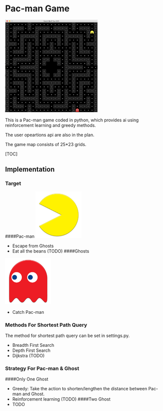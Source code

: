 # Pac-man Game
<img width="300" height="300" src='./figures/window.png' alt='Pac-man'/>

This is a Pac-man game coded in python, which provides ai using reinforcement learning and greedy methods.

The user opeartions api are also in the plan.

The game map consists of 25*23 grids.

[TOC]

## Implementation
### Target
####Pac-man
<img width="150" height="150" src='./figures/Pacman_left.png' alt='Pac-man'/>

* Escape from Ghosts
* Eat all the beans (TODO)
####Ghosts
<img width="150" height="150" src='./figures/red_left.png' alt='Ghost'/>

* Catch Pac-man
### Methods For Shortest Path Query
The method for shortest path query can be set in settings.py.
* Breadth First Search
* Depth First Search
* Dijkstra (TODO)
### Strategy For Pac-man & Ghost
####Only One Ghost
* Greedy: Take the action to shorten/lengthen the distance between Pac-man and Ghost.
* Reinforcement learning (TODO)
####Two Ghost
* TODO